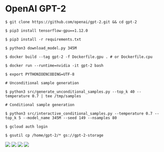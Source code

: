 # OpenAI GPT-2 

```
$ git clone https://github.com/openai/gpt-2.git && cd gpt-2  

$ pip3 install tensorflow-gpu==1.12.0  

$ pip3 install -r requirements.txt  

$ python3 download_model.py 345M  

$ docker build --tag gpt-2 -f Dockerfile.gpu . # or Dockerfile.cpu  

$ docker run --runtime=nvidia -it gpt-2 bash  

$ export PYTHONIOENCODING=UTF-8  

# Unconditional sample generation  

$ python3 src/generate_unconditional_samples.py --top_k 40 --temperature 0.7 | tee /tmp/samples

# Conditional sample generation

$ python3 src/interactive_conditional_samples.py --temperature 0.7 --top_k 5 --model_name 345M --seed 149 --nsamples 80 
```

```
$ gcloud auth login

$ gsutil cp /home/gpt-2/* gs://gpt-2-storage
```

<img src=https://github.com/RubensZimbres/Repo-2019/blob/master/OpenAI-GPT-2/PIcs/gpt-2_1.JPG>  

<img src=https://github.com/RubensZimbres/Repo-2019/blob/master/OpenAI-GPT-2/PIcs/gpt-2_4.JPG>  

<img src=https://github.com/RubensZimbres/Repo-2019/blob/master/OpenAI-GPT-2/PIcs/gpt-2_4.1.JPG>  

<img src=https://github.com/RubensZimbres/Repo-2019/blob/master/OpenAI-GPT-2/PIcs/gpt-2_5.JPG>  

